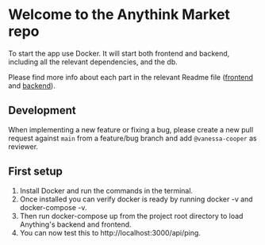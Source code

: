 # Welcome to the Anythink Market repo

To start the app use Docker. It will start both frontend and backend, including all the relevant dependencies, and the db.

Please find more info about each part in the relevant Readme file ([frontend](frontend/readme.md) and [backend](backend/README.md)).

## Development

When implementing a new feature or fixing a bug, please create a new pull request against `main` from a feature/bug branch and add `@vanessa-cooper` as reviewer.

## First setup

1. Install Docker and run the commands in the terminal.
2. Once installed you can verify docker is ready by running docker -v and docker-compose -v.
3. Then run docker-compose up from the project root directory to load Anything's backend and frontend. 
4. You can now test this to http://localhost:3000/api/ping.
